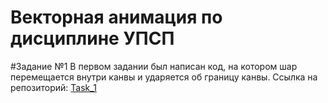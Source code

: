 # Векторная анимация по дисциплине УПСП

#Задание №1
В первом задании был написан код, на котором шар перемещается внутри канвы и ударяется об границу канвы.
Ссылка на репозиторий: [Task_1](https://github.com/Nikistor/UPSP/tree/Task_1)
